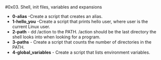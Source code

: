#0x03. Shell, init files, variables and expansions                                                                                                       

- **0-alias** -Create a script that creates an alias.                                                                                                    
- **1-hello_you** -Create a script that prints hello user, where user is the current Linux user.                                                         
- **2-path** - dd /action to the PATH. /action should be the last directory the shell looks into when looking for a program.
- **3-paths** - Create a script that counts the number of directories in the PATH.
- **4-global_variables** - Create a script that lists environment variables.
